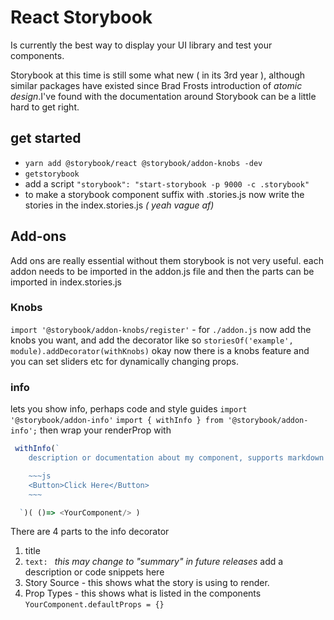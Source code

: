 # React Storybook
Is currently the best way to display your UI library and test your components.

Storybook at this time is still some what new ( in its 3rd year ), although similar packages have existed since Brad Frosts introduction of _atomic design_.I've found with the documentation around Storybook can be a little hard to get right. 

## get started
 - `yarn add @storybook/react @storybook/addon-knobs -dev`
 - `getstorybook `
 - add a script `"storybook": "start-storybook -p 9000 -c .storybook"`
 - to make a storybook component suffix with .stories.js
now write the stories in the index.stories.js _( yeah vague af)_

## Add-ons
Add ons are really essential without them storybook is not very useful. each addon needs to be imported in the addon.js file and then the parts can be imported in index.stories.js
### Knobs
`import '@storybook/addon-knobs/register'` - for `./addon.js`
now add the knobs you want, and add the decorator like so `storiesOf('example', module).addDecorator(withKnobs)`
okay now there is a knobs feature and you can set sliders etc for dynamically changing props. 

### info
lets you show info, perhaps code and style guides
`import '@storybook/addon-info'`
`import { withInfo } from '@storybook/addon-info';`
then wrap your renderProp with 
```js
 withInfo(`
    description or documentation about my component, supports markdown

    ~~~js
    <Button>Click Here</Button>
    ~~~

  `)( ()=> <YourComponent/> )
```
There are 4 parts to the info decorator
1. title
2. `text: ` _this may change to "summary" in future releases_ add a description or code snippets here
3. Story Source - this shows what the story is using to render. 
4. Prop Types -  this shows what is listed in the components `YourComponent.defaultProps = {}`

